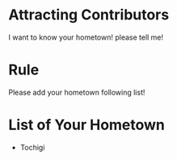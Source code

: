 # Attracting Contributors
I want to know your hometown! please tell me!

# Rule
Please add your hometown following list!

# List of Your Hometown
- Tochigi
